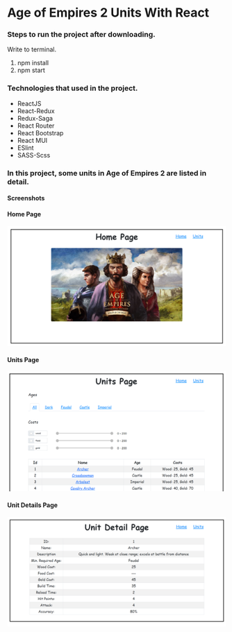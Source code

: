 # Age of Empires 2 Units With React

### Steps to run the project after downloading.
Write to terminal.
1. npm install
2. npm start

### Technologies that used in the project.

* ReactJS
* React-Redux
* Redux-Saga
* React Router
* React Bootstrap
* React MUI
* ESlint
* SASS-Scss

### In this project, some units in Age of Empires 2 are listed in detail.

#### Screenshots

#### Home Page
![HomePage](./ReadmeImgs/aoe1.png)

#### Units Page
![UnitsPage](./ReadmeImgs/aoe2.png)

#### Unit Details Page
![UnitDetailsPage](./ReadmeImgs/aoe3.png)